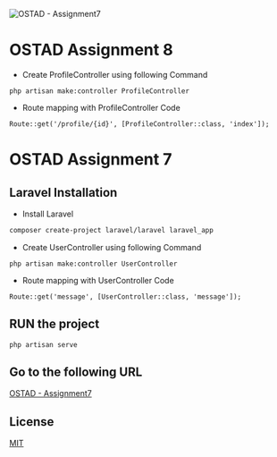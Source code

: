 ![OSTAD - Assignment7](https://cdn.ostad.app/public/upload/2023-10-17T07-14-50.690Z-Logo-new.png)

# OSTAD Assignment 8

- Create ProfileController  using following Command

```
php artisan make:controller ProfileController 
```

- Route mapping with ProfileController
Code
```
Route::get('/profile/{id}', [ProfileController::class, 'index']);
```


# OSTAD Assignment 7

## Laravel Installation

- Install Laravel

```bash
composer create-project laravel/laravel laravel_app
```

- Create UserController using following Command

```
php artisan make:controller UserController
```

- Route mapping with UserController
Code
```
Route::get('message', [UserController::class, 'message']);
```


## RUN the project
```
php artisan serve
```
## Go to the following URL
[OSTAD - Assignment7](http://127.0.0.1:8000/message)

## License
[MIT](https://choosealicense.com/licenses/mit/)
